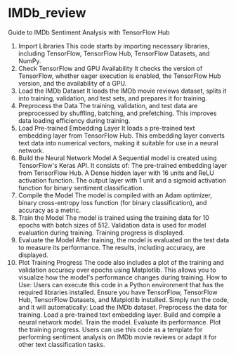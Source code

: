 # IMDb_review
Guide to IMDb Sentiment Analysis with TensorFlow Hub
1. Import Libraries
This code starts by importing necessary libraries, including TensorFlow, TensorFlow Hub, TensorFlow Datasets, and NumPy.
2. Check TensorFlow and GPU Availability
It checks the version of TensorFlow, whether eager execution is enabled, the TensorFlow Hub version, and the availability of a GPU.
3. Load the IMDb Dataset
It loads the IMDb movie reviews dataset, splits it into training, validation, and test sets, and prepares it for training.
4. Preprocess the Data
The training, validation, and test data are preprocessed by shuffling, batching, and prefetching. This improves data loading efficiency during training.
5. Load Pre-trained Embedding Layer
It loads a pre-trained text embedding layer from TensorFlow Hub. This embedding layer converts text data into numerical vectors, making it suitable for use in a neural network.
6. Build the Neural Network Model
A Sequential model is created using TensorFlow's Keras API. It consists of:
The pre-trained embedding layer from TensorFlow Hub.
A Dense hidden layer with 16 units and ReLU activation function.
The output layer with 1 unit and a sigmoid activation function for binary sentiment classification.
7. Compile the Model
The model is compiled with an Adam optimizer, binary cross-entropy loss function (for binary classification), and accuracy as a metric.
8. Train the Model
The model is trained using the training data for 10 epochs with batch sizes of 512. Validation data is used for model evaluation during training. Training progress is displayed.
9. Evaluate the Model
After training, the model is evaluated on the test data to measure its performance. The results, including accuracy, are displayed.
10. Plot Training Progress
The code also includes a plot of the training and validation accuracy over epochs using Matplotlib. This allows you to visualize how the model's performance changes during training.
How to Use:
Users can execute this code in a Python environment that has the required libraries installed.
Ensure you have TensorFlow, TensorFlow Hub, TensorFlow Datasets, and Matplotlib installed.
Simply run the code, and it will automatically:
Load the IMDb dataset.
Preprocess the data for training.
Load a pre-trained text embedding layer.
Build and compile a neural network model.
Train the model.
Evaluate its performance.
Plot the training progress.
Users can use this code as a template for performing sentiment analysis on IMDb movie reviews or adapt it for other text classification tasks.
